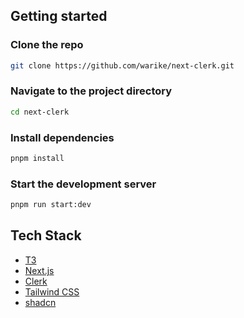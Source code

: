 ## Getting started


### Clone the repo

```bash
git clone https://github.com/warike/next-clerk.git
```

### Navigate to the project directory

```bash
cd next-clerk
```

### Install dependencies

```bash
pnpm install
```

### Start the development server

```bash
pnpm run start:dev
```


## Tech Stack


- [T3](https://create.t3.gg/)
- [Next.js](https://nextjs.org)
- [Clerk](https://clerk.com/)
- [Tailwind CSS](https://tailwindcss.com)
- [shadcn](ui.shadcn.com/)

